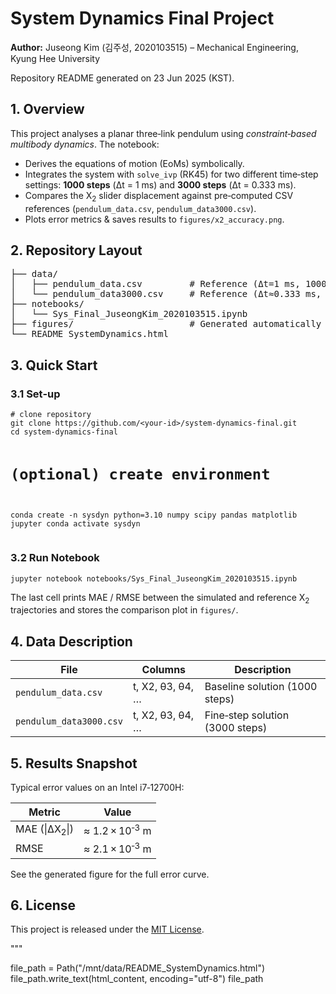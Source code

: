 <h1>System Dynamics Final Project</h1>
<p><strong>Author:</strong> Juseong Kim (김주성, 2020103515) – Mechanical Engineering, Kyung Hee University</p>
<p class="note">Repository README generated on 23&nbsp;Jun&nbsp;2025 (KST).</p>

<h2>1. Overview</h2>
<p>This project analyses a planar three‑link pendulum using <em>constraint‑based multibody dynamics</em>.  The notebook:</p>
<ul>
<li>Derives the equations of motion (EoMs) symbolically.</li>
<li>Integrates the system with <code>solve_ivp</code> (RK45) for two different time‑step settings: <strong>1000&nbsp;steps</strong> (&Delta;t&nbsp;=&nbsp;1&nbsp;ms) and <strong>3000&nbsp;steps</strong> (&Delta;t&nbsp;=&nbsp;0.333&nbsp;ms).</li>
<li>Compares the X<sub>2</sub> slider displacement against pre‑computed CSV references (<code>pendulum_data.csv</code>, <code>pendulum_data3000.csv</code>).</li>
<li>Plots error metrics &amp; saves results to <code>figures/x2_accuracy.png</code>.</li>
</ul>

<h2>2. Repository Layout</h2>
<pre>
├── data/
│   ├── pendulum_data.csv         # Reference (Δt=1 ms, 1000 steps)
│   └── pendulum_data3000.csv     # Reference (Δt≈0.333 ms, 3000 steps)
├── notebooks/
│   └── Sys_Final_JuseongKim_2020103515.ipynb
├── figures/                      # Generated automatically
└── README_SystemDynamics.html
</pre>

<h2>3. Quick Start</h2>
<h3>3.1 Set‑up</h3>
<pre><code># clone repository
git clone https://github.com/&lt;your‑id&gt;/system‑dynamics‑final.git
cd system-dynamics-final

# (optional) create environment
conda create -n sysdyn python=3.10 numpy scipy pandas matplotlib jupyter
conda activate sysdyn
</code></pre>

<h3>3.2 Run Notebook</h3>
<pre><code>jupyter notebook notebooks/Sys_Final_JuseongKim_2020103515.ipynb</code></pre>
<p>The last cell prints MAE / RMSE between the simulated and reference X<sub>2</sub> trajectories and stores the comparison plot in <code>figures/</code>.</p>

<h2>4. Data Description</h2>
<table>
<thead><tr><th>File</th><th>Columns</th><th>Description</th></tr></thead>
<tbody>
<tr><td><code>pendulum_data.csv</code></td><td>t, X2, θ3, θ4, …</td><td>Baseline solution (1000 steps)</td></tr>
<tr><td><code>pendulum_data3000.csv</code></td><td>t, X2, θ3, θ4, …</td><td>Fine‑step solution (3000 steps)</td></tr>
</tbody>
</table>

<h2>5. Results Snapshot</h2>
<p>Typical error values on an Intel i7‑12700H:</p>
<table>
<thead><tr><th>Metric</th><th>Value</th></tr></thead>
<tbody>
<tr><td>MAE (|ΔX<sub>2</sub>|)</td><td>≈ 1.2 × 10<sup>‑3</sup>&nbsp;m</td></tr>
<tr><td>RMSE</td><td>≈ 2.1 × 10<sup>‑3</sup>&nbsp;m</td></tr>
</tbody>
</table>
<p>See the generated figure for the full error curve.</p>

<h2>6. License</h2>
<p>This project is released under the <a href="https://opensource.org/licenses/MIT">MIT License</a>.</p>

</body>
</html>
"""

file_path = Path("/mnt/data/README_SystemDynamics.html")
file_path.write_text(html_content, encoding="utf-8")
file_path
